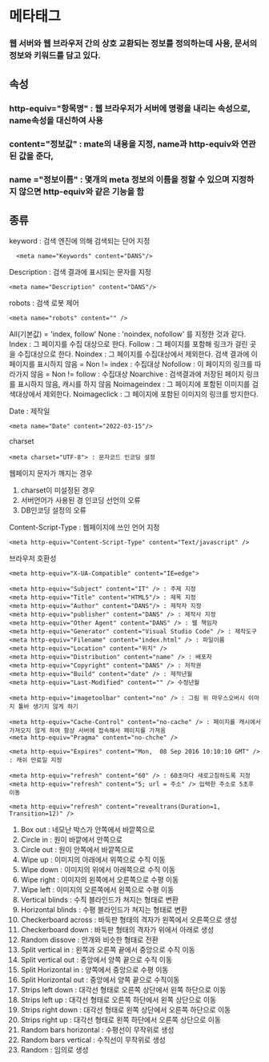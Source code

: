 # 메타태그
### 웹 서버와 웹 브라우저 간의 상호 교환되는 정보를 정의하는데 사용, 문서의 정보와 키워드를 담고 있다.


## 속성
### http-equiv="항목명" : 웹 브라우저가 서버에 명령을 내리는 속성으로, name속성을 대신하여 사용 
### content="정보값" : mate의 내용을 지정, name과 http-equiv와 연관된 값을 준다,
### name ="정보이름" : 몇개의 meta 정보의 이름을 정할 수 있으며 지정하지 않으면 http-equiv와 같은 기능을 함

## 종류
keyword : 검색 엔진에 의해 검색되는 단어 지정
```
  <meta name="Keywords" content="DANS"/>
```

Description : 검색 결과에 표시되는 문자를 지정
```
<meta name="Description" content="DANS"/>
```
  
robots : 검색 로봇 제어
```
<meta name="robots" content="" /> 
```
All(기본값) = 'index, follow'
None : 'noindex, nofollow' 를 지정한 것과 같다.
Index : 그 페이지를 수집 대상으로 한다.
Follow : 그 페이지를 포함해 링크가 걸린 곳을 수집대상으로 한다.
Noindex : 그 페이지를 수집대상에서 제외한다. 
          검색 결과에 이 페이지를 표시하지 않음 = Non != index : 수집대상
Nofollow : 이 페이지의 링크를 따라가지 않음 = Non != follow : 수집대상
Noarchive : 검색결과에 저장된 페이지 링크를 표시하지 않음, 캐시를 하지 않음
Noimageindex : 그 페이지에 포함된 이미지를 검색대상에서 제외한다.
Noimageclick : 그 페이지에 포함된 이미지의 링크를 방지한다.

Date : 제작일
```
<meta name="Date" content="2022-03-15"/>
```

charset 
```
<meta charset="UTF-8"> : 문자코드 인코딩 설정
```
웹페이지 문자가 깨지는 경우
1. charset이 미설정된 경우
2. 서버언어가 사용된 경 인코딩 선언의 오류 
3. DB인코딩 설정의 오류

Content-Script-Type : 웹페이지에 쓰인 언어 지정
```
<meta http-equiv="Content-Script-Type" content="Text/javascript" />
```

브라우저 호환성
```
<meta http-equiv="X-UA-Compatible" content="IE=edge">
```

```
<meta http-equiv="Subject" content="IT" /> : 주제 지정 
<meta http-equiv="Title" content="HTML5"/> : 제목 지정
<meta http-equiv="Author" content="DANS"/> : 제작자 지정 
<meta http-equiv="publisher" content="DANS" /> : 제작사 지정
<meta http-equiv="Other Agent" content="DANS" /> : 웹 책임자
<meta http-equiv="Generator" content="Visual Studio Code" /> : 제작도구
<meta http-equiv="Filename" content="index.html" /> : 파일이름
<meta http-equiv="Location" content="위치" /> 
<meta http-equiv="Distribution" content="name" /> : 배포자
<meta http-equiv="Copyright" content="DANS" /> : 저작권
<meta http-equiv="Build" content="date" /> : 제적년월
<meta http-equiv="Last-Modified" content="" /> 수정년월
```

```
<meta http-equiv="imagetoolbar" content="no" /> : 그림 위 마우스오버시 이마지 툴바 생기지 않게 하기
```
```
<meta http-equiv="Cache-Control" content="no-cache" /> : 페이지를 캐시에서 가져오지 않게 하여 항상 서버에 접속해서 페이지를 가져옴
<meta http-equiv="Pragma" content="no-chche" />
```

```
<meta http-equiv="Expires" content="Mon,  08 Sep 2016 10:10:10 GMT" /> : 캐쉬 만료일 지정
```

```
<meta http-equiv="refresh" content="60" /> : 60초마다 새로고침하도록 지정
<meta http-equiv="refresh" content="5; url = 주소" /> 입력한 주소로 5초후 이동
```

```
<meta http-equiv="refresh" content="revealtrans(Duration=1, Transition=12)" />
```

1. Box out : 네모난 박스가 안쪽에서 바깥쪽으로
2. Circle in : 원이 바깥에서 안쪽으로
3. Circle out : 원이 안쪽에서 바깥쪽으로
4. Wipe up : 이미지의 아래에서 위쪽으로 수직 이동
5. Wipe down : 이미지의 위에서 아래쪽으로 수직 이동
6. Wipe right : 이미지의 왼쪽에서 오른쪽으로 수평 이동
7. Wipe left : 이미지의 오른쪽에서 왼쪽으로 수평 이동
8. Vertical blinds : 수직 블라인드가 쳐지는 형태로 변환
9. Horizontal blinds : 수평 블라인드가 쳐지는 형태로 변환
10. Checkerboard across : 바둑판 형태의 격자가 왼쪽에서 오른쪽으로 생성
11. Checkerboard down : 바둑판 형태의 격자가 위에서 아래로 생성
12. Random dissove : 안개와 비슷한 형태로 전환
13. Split vertical in : 왼쪽과 오른쪽 끝에서 중앙으로 수직 이동
14. Split vertical out : 중앙에서 양쪽 끝으로 수직 이동
15. Split Horizontal in : 양쪽에서 중앙으로 수평 이동
16. Split Horizontal out : 중앙에서 양쪽 끝으로 수직이동
17. Strips left down : 대각선 형태로 오른쪽 상단에서 왼쪽 하단으로 이동
18. Strips left up : 대각선 형태로 오른쪽 하단에서 왼쪽 상단으로 이동
19. Strips right down : 대각선 형태로 왼쪽 상단에서 오른쪽 하단으로 이동
20. Strips right up : 대각선 형태로 왼쪽 하단에서 오른쪽 상단으로 이동
21. Random bars horizontal : 수평선이 무작위로 생성
22. Random bars vertical : 수직선이 무작위로 생성
23. Random : 임의로 생성 
